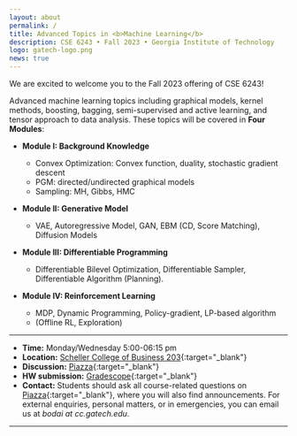 ```yaml
---
layout: about
permalink: /
title: Advanced Topics in <b>Machine Learning</b>
description: CSE 6243 • Fall 2023 • Georgia Institute of Technology
logo: gatech-logo.png
news: true
---
```

We are excited to welcome you to the Fall 2023 offering of CSE 6243!

Advanced machine learning topics including graphical models, kernel methods, boosting, bagging, semi-supervised and active learning, and tensor approach to data analysis.
These topics will be covered in **Four Modules**:
- **Module I: Background Knowledge** 
    - Convex Optimization: Convex function, duality, stochastic gradient descent
    - PGM: directed/undirected graphical models
    - Sampling: MH, Gibbs, HMC


- **Module II: Generative Model**
    - VAE, Autoregressive Model, GAN, EBM (CD, Score Matching), Diffusion Models

- **Module III: Differentiable Programming**
    - Differentiable Bilevel Optimization, Differentiable Sampler, Differentiable Algorithm (Planning). 


- **Module IV: Reinforcement Learning**
    - MDP, Dynamic Programming, Policy-gradient, LP-based algorithm 
    - (Offline RL, Exploration)
***

- **Time:** Monday/Wednesday 5:00-06:15 pm
- **Location:** [Scheller College of Business 203](https://goo.gl/maps/CsJAdL4adqsRFmLX6){:target="\_blank"}
- **Discussion:** [Piazza](https://piazza.com/){:target="\_blank"}
- **HW submission:** [Gradescope](https://www.gradescope.com/){:target="\_blank"}
- **Contact:** Students should ask all course-related questions on [Piazza](https://piazza.com/class/){:target="\_blank"}, where you will also find announcements. For external enquiries, personal matters, or in emergencies, you can email us at *bodai at cc.gatech.edu*.

***
